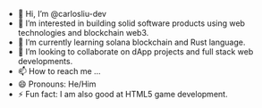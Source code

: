 - 👋 Hi, I’m @carlosliu-dev
- 👀 I’m interested in building solid software products using web technologies and blockchain web3.
- 🌱 I’m currently learning solana blockchain and Rust language.
- 💞️ I’m looking to collaborate on dApp projects and full stack web developments.
- 📫 How to reach me ...
- 😄 Pronouns: He/Him
- ⚡ Fun fact: I am also good at HTML5 game development.

<!---
carlosliu-dev/carlosliu-dev is a ✨ special ✨ repository because its `README.md` (this file) appears on your GitHub profile.
You can click the Preview link to take a look at your changes.
--->
